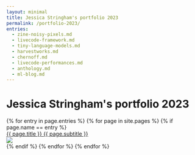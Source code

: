 ```yaml
---
layout: minimal
title: Jessica Stringham's portfolio 2023
permalink: /portfolio-2023/
entries:
  - zine-noisy-pixels.md
  - livecode-framework.md
  - tiny-language-models.md
  - harvestworks.md
  - chernoff.md
  - livecode-performances.md
  - anthology.md
  - ml-blog.md
---
```


<h1>Jessica Stringham's portfolio 2023</h1>

<div id="portfolio">
{% for entry in page.entries %}
  {% for page in site.pages %}
    {% if page.name == entry %}
<div class="cover-title portfolio">
<a href="{{ page.url }}">
<div class="portfolio-title">{{ page.title }}
<span class="portfolio-subtitle">{{ page.subtitle }}</span>
</div>
<img src="{{ page.cover }}">
</a>
</div>
    {% endif %}
  {% endfor %}
{% endfor %}
</div>
